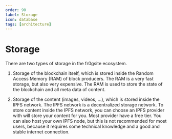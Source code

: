 ```yaml
---
order: 90
label: Storage
icon: database
tags: [architecture]
---
```


# Storage

There are two types of storage in the fr0gsite ecosystem.

1. Storage of the blockchain itself, which is stored inside the Random Access Memory (RAM) of block producers. The RAM is a very fast storage, but also very expensive. The RAM is used to store the state of the blockchain and all meta data of content.

2. Storage of the content (images, videos, ...), which is stored inside the IPFS network. The IPFS network is a decentralized storage network. To store content inside the IPFS network, you can choose an IPFS provider with will store your content for you. Most provider have a free tier. You can also host your own IPFS node, but this is not recommended for most users, because it requires some technical knowledge and a good and stable internet connection.